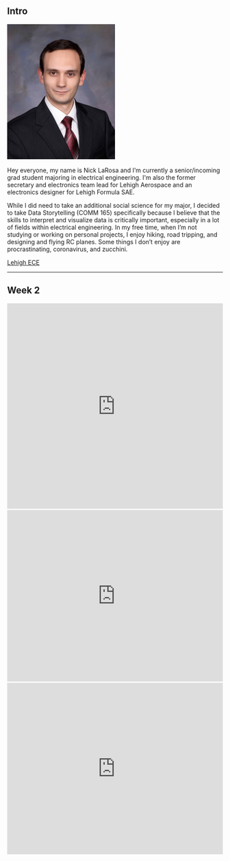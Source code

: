 ## Intro

<img src="YJPQTV87-7PJ6.jpg" width="50%">

Hey everyone, my name is Nick LaRosa and I’m currently a senior/incoming grad student majoring in electrical engineering. I'm also the former secretary and electronics team lead for Lehigh Aerospace and an electronics designer for Lehigh Formula SAE.

While I did need to take an additional social science for my major, I decided to take Data Storytelling (COMM 165) specifically because I believe that the skills to interpret and visualize data is critically important, especially in a lot of fields within electrical engineering. In my free time, when I’m not studying or working on personal projects, I enjoy hiking, road tripping, and designing and flying RC planes. Some things I don’t enjoy are procrastinating, coronavirus, and zucchini.

[Lehigh ECE](https://engineering.lehigh.edu/ece)

---

## Week 2

<iframe title="Lehigh Undergraduate Enrollment  - Spring 2020" aria-label="chart" id="datawrapper-chart-ZPacH" src="https://datawrapper.dwcdn.net/ZPacH/3/" scrolling="no" frameborder="0" style="width: 0; min-width: 100% !important; border: none;" height="479"></iframe><script type="text/javascript">!function(){"use strict";window.addEventListener("message",(function(a){if(void 0!==a.data["datawrapper-height"])for(var e in a.data["datawrapper-height"]){var t=document.getElementById("datawrapper-chart-"+e)||document.querySelector("iframe[src*='"+e+"']");t&&(t.style.height=a.data["datawrapper-height"][e]+"px")}}))}();
</script>

<iframe title="Lehigh Enrollment per College" aria-label="Interactive line chart" id="datawrapper-chart-9aakr" src="https://datawrapper.dwcdn.net/9aakr/2/" scrolling="no" frameborder="0" style="width: 0; min-width: 100% !important; border: none;" height="400"></iframe><script type="text/javascript">!function(){"use strict";window.addEventListener("message",(function(a){if(void 0!==a.data["datawrapper-height"])for(var e in a.data["datawrapper-height"]){var t=document.getElementById("datawrapper-chart-"+e)||document.querySelector("iframe[src*='"+e+"']");t&&(t.style.height=a.data["datawrapper-height"][e]+"px")}}))}();
</script>

<iframe title="Computer Processor Clock Speed vs Year" aria-label="chart" id="datawrapper-chart-s7bHU" src="https://datawrapper.dwcdn.net/s7bHU/2/" scrolling="no" frameborder="0" style="width: 0; min-width: 100% !important; border: none;" height="400"></iframe><script type="text/javascript">!function(){"use strict";window.addEventListener("message",(function(a){if(void 0!==a.data["datawrapper-height"])for(var e in a.data["datawrapper-height"]){var t=document.getElementById("datawrapper-chart-"+e)||document.querySelector("iframe[src*='"+e+"']");t&&(t.style.height=a.data["datawrapper-height"][e]+"px")}}))}();
</script>
